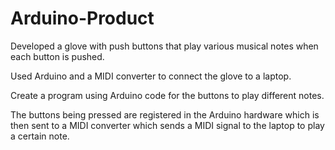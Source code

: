 # Arduino-Product

Developed a glove with push buttons that play various musical notes when each button is pushed.

Used Arduino and a MIDI converter to connect the glove to a laptop.

Create a program using Arduino code for the buttons to play different notes.

The buttons being pressed are registered in the Arduino hardware which is then sent to a MIDI converter which sends a MIDI signal to the laptop to play a certain note.
